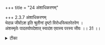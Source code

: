 +++
title = "24 अंशाधिकरणम्"

+++
2.3.7 अंशाधिकरणम्  
भेदान्न जीवोंऽश इति श्रुतीनां दृष्टो विरोधस्त्वितरेतरेण ।  
अंशस्मृतेः पादतयोपदेशात् स्यादंश एवास्य परस्य जीवः ।। 31 ।।

<details><summary>टीका</summary>

2.3.7 अंशाधिकरणम् It is contended that the Supreme Brahman and the individual souls are distinct entities because the vedic texts declare them to be so.1 The texts that speak of the individual soul as a part of or identical with the Supreme is to be understood only in a secondary sense (as in the expression आदित्यो यूपः
</details>

